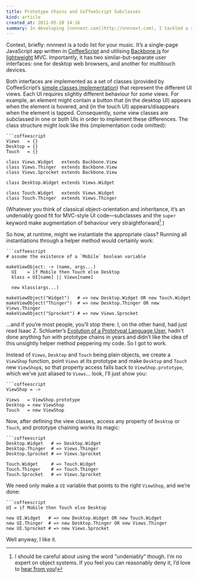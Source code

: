 ```yaml
---
title: Prototype Chains and CoffeeScript Subclasses
kind: article
created_at: 2011-05-20 14:16
summary: In developing [nnnnext.com](http://nnnnext.com), I tackled a surprising number of problems I’d not faced before in my web development career. Here’s one of the more interesting ones, with what I think is a pretty cute solution.
---
```


Context, briefly: nnnnext is a todo list for your music. It’s a single-page JavaScript app written in [CoffeeScript][coffeescript] and utilising [Backbone.js][backbone] for [lightweight][lightweight] MVC. Importantly, it has two similar-but-separate user interfaces: one for desktop web browsers, and another for multitouch devices.

Both interfaces are implemented as a set of classes (provided by CoffeeScript’s [simple classes implementation][coffeescript-classes]) that represent the different UI views. Each UI requires slightly different behaviour for _some_ views. For example, an element might contain a button that (in the desktop UI) appears when the element is hovered, and (in the touch UI) appears/disappears when the element is tapped. Consequently, some view classes are subclassed in one or both UIs in order to implement these differences. The class structure might look like this (implementation code omitted):

    ```coffeescript
    Views   = {}
    Desktop = {}
    Touch   = {}

    class Views.Widget   extends Backbone.View
    class Views.Thinger  extends Backbone.View
    class Views.Sprocket extends Backbone.View

    class Desktop.Widget extends Views.Widget

    class Touch.Widget   extends Views.Widget
    class Touch.Thinger  extends Views.Thinger

(Whatever you think of classical object-orientation and inheritance, it’s an undeniably good fit for MVC-style UI code—subclasses and the `super` keyword make augmentation of behaviour very straightforward[^classical-oo-and-mvc].)

[^classical-oo-and-mvc]: I should be careful about using the word “undeniably” though. I’m no expert on object systems. If you feel you can reasonably deny it, I’d love to [hear from you][email]!

So how, at runtime, might we instantiate the appropriate class? Running all instantiations through a helper method would certainly work:

    ```coffeescript
    # assume the existence of a `Mobile` boolean variable

    makeViewObject: -> (name, args...)
      UI    = if Mobile then Touch else Desktop
      klass = UI[name] || Views[name]

      new klass(args...)

    makeViewObject("Widget")   # => new Desktop.Widget OR new Touch.Widget
    makeViewObject("Thinger")  # => new Desktop.Thinger OR new Views.Thinger
    makeViewObject("Sprocket") # => new Views.Sprocket

…and if you’re most people, you’ll stop there. I, on the other hand, had just read Isaac Z. Schlueter’s [Evolution of a Prototypal Language User][evolution], hadn't done anything fun with prototype chains in years and didn’t like the idea of this unsightly helper method peppering my code. So I got to work.

Instead of `Views`, `Desktop` and `Touch` being plain objects, we create a `ViewShop` function, point `Views` at its prototype and make `Desktop` and `Touch` new `ViewShop`s, so that property access falls back to `ViewShop.prototype`, which we’ve just aliased to `Views`… look, I’ll just show you:

    ```coffeescript
    ViewShop = ->

    Views   = ViewShop.prototype
    Desktop = new ViewShop
    Touch   = new ViewShop

Now, after defining the view classes, access any property of `Desktop` or `Touch`, and prototype chaining works its magic:

    ```coffeescript
    Desktop.Widget   # => Desktop.Widget
    Desktop.Thinger  # => Views.Thinger
    Desktop.Sprocket # => Views.Sprocket

    Touch.Widget     # => Touch.Widget
    Touch.Thinger    # => Touch.Thinger
    Touch.Sprocket   # => Views.Sprocket

We need only make a `UI` variable that points to the right `ViewShop`, and we’re done:

    ```coffeescript
    UI = if Mobile then Touch else Desktop

    new UI.Widget   # => new Desktop.Widget OR new Touch.Widget
    new UI.Thinger  # => new Desktop.Thinger OR new Views.Thinger
    new UI.Sprocket # => new Views.Sprocket

Well anyway, I like it.

[coffeescript]: http://jashkenas.github.com/coffee-script/
[coffeescript-classes]: http://jashkenas.github.com/coffee-script/#classes
[backbone]:     http://documentcloud.github.com/backbone/
[lightweight]:  http://twitter.com/hylomorphism/status/71202209618067457
[evolution]:    http://blog.izs.me/post/4731036392/evolution-of-a-prototypal-language-user
[email]:        mailto:aanand.prasad@gmail.com
